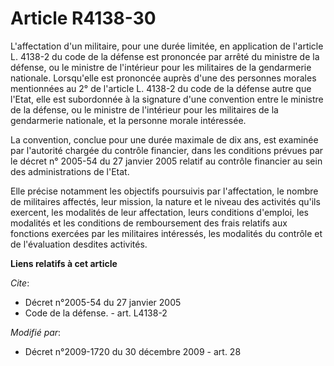 # Article R4138-30

L'affectation d'un militaire, pour une durée limitée, en application de l'article L. 4138-2 du code de la défense est
prononcée par arrêté du ministre de la défense, ou le ministre de l'intérieur pour les militaires de la gendarmerie
nationale. Lorsqu'elle est prononcée auprès d'une des personnes morales mentionnées au 2° de l'article L. 4138-2 du code de
la défense autre que l'Etat, elle est subordonnée à la signature d'une convention entre le ministre de la défense, ou le
ministre de l'intérieur pour les militaires de la gendarmerie nationale, et la personne morale intéressée.

La convention, conclue pour une durée maximale de dix ans, est examinée par l'autorité chargée du contrôle financier, dans
les conditions prévues par le décret n° 2005-54 du 27 janvier 2005 relatif au contrôle financier au sein des administrations
de l'Etat. 

Elle précise notamment les objectifs poursuivis par l'affectation, le nombre de militaires affectés, leur mission, la nature
et le niveau des activités qu'ils exercent, les modalités de leur affectation, leurs conditions d'emploi, les modalités et
les conditions de remboursement des frais relatifs aux fonctions exercées par les militaires intéressés, les modalités du
contrôle et de l'évaluation desdites activités.

**Liens relatifs à cet article**

_Cite_:

  - Décret n°2005-54 du 27 janvier 2005
  - Code de la défense. - art. L4138-2

_Modifié par_:

  - Décret n°2009-1720 du 30 décembre 2009 - art. 28
